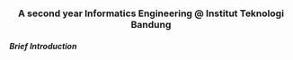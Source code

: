 <h1 align= "center">
</h1>

<h3 align="center">A second year Informatics Engineering @ Institut Teknologi Bandung</h3>

<h5 align="left"> Brief Introduction</h5>
<h1 align= "center">
